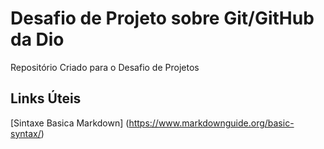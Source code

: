 # Desafio de Projeto sobre Git/GitHub da Dio

Repositório Criado para o Desafio de Projetos

## Links Úteis
[Sintaxe Basica Markdown] (https://www.markdownguide.org/basic-syntax/)

